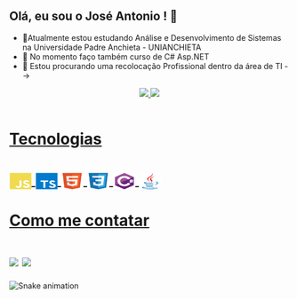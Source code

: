 ## Olá, eu sou o José Antonio ! 👋

- 🔭Atualmente estou estudando Análise e Desenvolvimento de Sistemas na Universidade Padre Anchieta - UNIANCHIETA
- 🌱 No momento faço também curso de C# Asp.NET
- 🤔 Estou procurando uma recolocação Profissional dentro da área de TI -->

<div align="center">
  <a href="https://github.com/josemontalvao">
  <img height="180em" src="https://github-readme-stats.vercel.app/api?username=josemontalvao&show_icons=true&theme=great-gatsby&include_all_commits=true&count_private=true"/>
  <img height="180em" src="https://github-readme-stats.vercel.app/api/top-langs/?username=josemontalvao&layout=compact&langs_count=16&theme=great-gatsby"/>
</div>


<div style="display: inline_block"><br>
<h1>Tecnologias<h1/>
  <img align="center" alt="Rafa-Js" height="30" width="40" src="https://raw.githubusercontent.com/devicons/devicon/master/icons/javascript/javascript-plain.svg">
  <img align="center" alt="Rafa-Ts" height="30" width="40" src="https://raw.githubusercontent.com/devicons/devicon/master/icons/typescript/typescript-plain.svg">  
  <img align="center" alt="Rafa-HTML" height="30" width="40" src="https://raw.githubusercontent.com/devicons/devicon/master/icons/html5/html5-original.svg">
  <img align="center" alt="Rafa-CSS" height="30" width="40" src="https://raw.githubusercontent.com/devicons/devicon/master/icons/css3/css3-original.svg"> 
  <img align="center" alt="Rafa-Csharp" height="30" width="40" src="https://raw.githubusercontent.com/devicons/devicon/master/icons/csharp/csharp-original.svg">
  <img align="center" alt="Rafa-Js" height="30" width="40" src="https://raw.githubusercontent.com/devicons/devicon/master/icons/java/java-original.svg">
  
</div>

<div>
<h1>Como me contatar<h1/> 
  <a href = "mailto:jokmontalvao@gmail.com"><img src="https://img.shields.io/badge/-Gmail-%23333?style=for-the-badge&logo=gmail&logoColor=white" target="_blank"></a>
  <a href="https://www.linkedin.com/in/jose-montalvao/" target="_blank"><img src="https://img.shields.io/badge/-LinkedIn-%230077B5?style=for-the-badge&logo=linkedin&logoColor=white" target="_blank"></a> 
</div>

![Snake animation](https://github.com/josemontalvao/josemontalvao/blob/output/github-contribution-grid-snake.svg)
